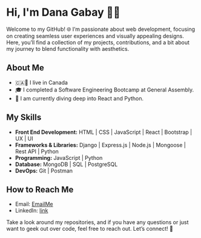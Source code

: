 # Hi, I'm Dana Gabay 👋🏻

Welcome to my GitHub! 🌐 I’m passionate about web development, focusing on creating seamless user experiences and visually appealing designs.
Here, you’ll find a collection of my projects, contributions, and a bit about my journey to blend functionality with aesthetics.

## About Me

- 🇨🇦🥶 I live in Canada 
- 🎓 I completed a Software Engineering Bootcamp at General Assembly.
- 🌱 I am currently diving deep into React and Python.

## My Skills

- **Front End Development:** HTML | CSS | JavaScript | React | Bootstrap | UX | UI
- **Frameworks & Libraries:** Django | Express.js | Node.js | Mongoose | Rest API | Python
- **Programming:** JavaScript | Python
- **Database:** MongoDB | SQL | PostgreSQL
- **DevOps:** Git | Postman

## How to Reach Me

- Email: [EmailMe](malito:danagabay@msn.com)
- LinkedIn: [link]

[link]:(https://www.linkedin.com/in/dana-gabay/)

Take a look around my repositories, and if you have any questions or just want to geek out over code, feel free to reach out. Let’s connect! 🚀
